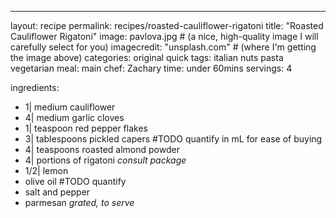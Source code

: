 
---

layout: recipe
permalink: recipes/roasted-cauliflower-rigatoni
title:  "Roasted Cauliflower Rigatoni"
image: pavlova.jpg # (a nice, high-quality image I will carefully select for you)
imagecredit: "unsplash.com" # (where I'm getting the image above)
categories: original quick
tags: italian nuts pasta vegetarian
meal: main
chef: Zachary
time: under 60mins
servings: 4

ingredients:
- 1| medium cauliflower
- 4| medium garlic cloves
- 1| teaspoon red pepper flakes
- 3| tablespoons pickled capers #TODO quantify in mL for ease of buying
- 4| teaspoons roasted almond powder
- 4| portions of rigatoni *consult package*
- 1/2| lemon
- olive oil #TODO quantify
- salt and pepper
- parmesan *grated, to serve*
